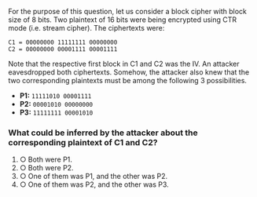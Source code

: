 For the purpose of this question, let us consider a block cipher with block size of 8 bits. Two plaintext of 16 bits were being encrypted using CTR mode (i.e. stream cipher). The ciphertexts were:

```
C1 = 00000000 11111111 00000000
C2 = 00000000 00001111 00001111
```

Note that the respective first block in C1 and C2 was the IV. An attacker eavesdropped both ciphertexts. Somehow, the attacker also knew that the two corresponding plaintexts must be among the following 3 possibilities.

- **P1:** `11111010 00001111`
- **P2:** `00001010 00000000`
- **P3:** `11111111 00001010`

### What could be inferred by the attacker about the corresponding plaintext of C1 and C2?
1. ○ Both were P1.  
2. ○ Both were P2.  
3. ○ One of them was P1, and the other was P2.  
4. ○ One of them was P2, and the other was P3.  
